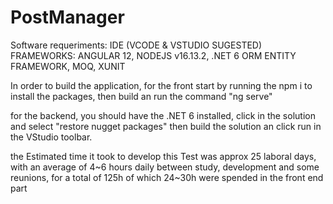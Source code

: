 # PostManager

Software requeriments:
IDE (VCODE & VSTUDIO SUGESTED)
FRAMEWORKS: ANGULAR 12, NODEJS v16.13.2, .NET 6
ORM ENTITY FRAMEWORK, MOQ, XUNIT

In order to build the application,
for the front start by running the npm i to install the packages, then build an run the command "ng serve"

for the backend, you should have the .NET 6 installed, click in the solution and select "restore nugget packages"
then build the solution an click run in the VStudio toolbar.


the Estimated time it took to develop this Test was approx 25 laboral days, with an average of 4\~6 hours daily between study,
development and some reunions, for a total of 125h of which 24\~30h were spended in the front end part
